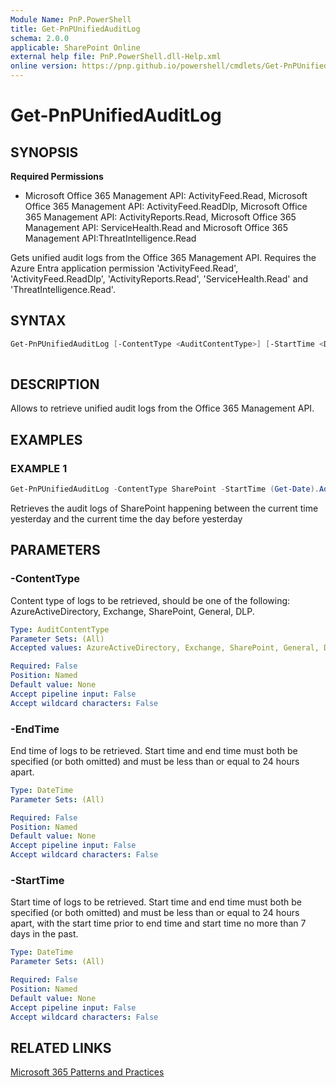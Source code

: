 ```yaml
---
Module Name: PnP.PowerShell
title: Get-PnPUnifiedAuditLog
schema: 2.0.0
applicable: SharePoint Online
external help file: PnP.PowerShell.dll-Help.xml
online version: https://pnp.github.io/powershell/cmdlets/Get-PnPUnifiedAuditLog.html
---
```

 
# Get-PnPUnifiedAuditLog

## SYNOPSIS

**Required Permissions**

  * Microsoft Office 365 Management API: ActivityFeed.Read, Microsoft Office 365 Management API: ActivityFeed.ReadDlp, Microsoft Office 365 Management API: ActivityReports.Read, Microsoft Office 365 Management API: ServiceHealth.Read and Microsoft Office 365 Management API:ThreatIntelligence.Read

Gets unified audit logs from the Office 365 Management API. Requires the Azure Entra application permission 'ActivityFeed.Read', 'ActivityFeed.ReadDlp', 'ActivityReports.Read', 'ServiceHealth.Read' and 'ThreatIntelligence.Read'.

## SYNTAX

```powershell
Get-PnPUnifiedAuditLog [-ContentType <AuditContentType>] [-StartTime <DateTime>] [-EndTime <DateTime>]
  
```

## DESCRIPTION

Allows to retrieve unified audit logs from the Office 365 Management API.

## EXAMPLES

### EXAMPLE 1
```powershell
Get-PnPUnifiedAuditLog -ContentType SharePoint -StartTime (Get-Date).AddDays(-2) -EndTime (Get-Date).AddDays(-1)
```

Retrieves the audit logs of SharePoint happening between the current time yesterday and the current time the day before yesterday

## PARAMETERS

### -ContentType
Content type of logs to be retrieved, should be one of the following: AzureActiveDirectory, Exchange, SharePoint, General, DLP.

```yaml
Type: AuditContentType
Parameter Sets: (All)
Accepted values: AzureActiveDirectory, Exchange, SharePoint, General, DLP

Required: False
Position: Named
Default value: None
Accept pipeline input: False
Accept wildcard characters: False
```

### -EndTime
End time of logs to be retrieved. Start time and end time must both be specified (or both omitted) and must be less than or equal to 24 hours apart.

```yaml
Type: DateTime
Parameter Sets: (All)

Required: False
Position: Named
Default value: None
Accept pipeline input: False
Accept wildcard characters: False
```

### -StartTime
Start time of logs to be retrieved. Start time and end time must both be specified (or both omitted) and must be less than or equal to 24 hours apart, with the start time prior to end time and start time no more than 7 days in the past.

```yaml
Type: DateTime
Parameter Sets: (All)

Required: False
Position: Named
Default value: None
Accept pipeline input: False
Accept wildcard characters: False
```

## RELATED LINKS

[Microsoft 365 Patterns and Practices](https://aka.ms/m365pnp)

